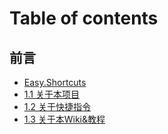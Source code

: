 # Table of contents

## 前言 <a href="#foreword" id="foreword"></a>

* [Easy.Shortcuts](README.md)
* [1.1 关于本项目](foreword/1.1-guan-yu-ben-xiang-mu.md)
* [1.2 关于快捷指令](foreword/1.2-guan-yu-kuai-jie-zhi-ling.md)
* [1.3 关于本Wiki&教程](foreword/1.3-guan-yu-ben-wiki-jiao-cheng.md)
